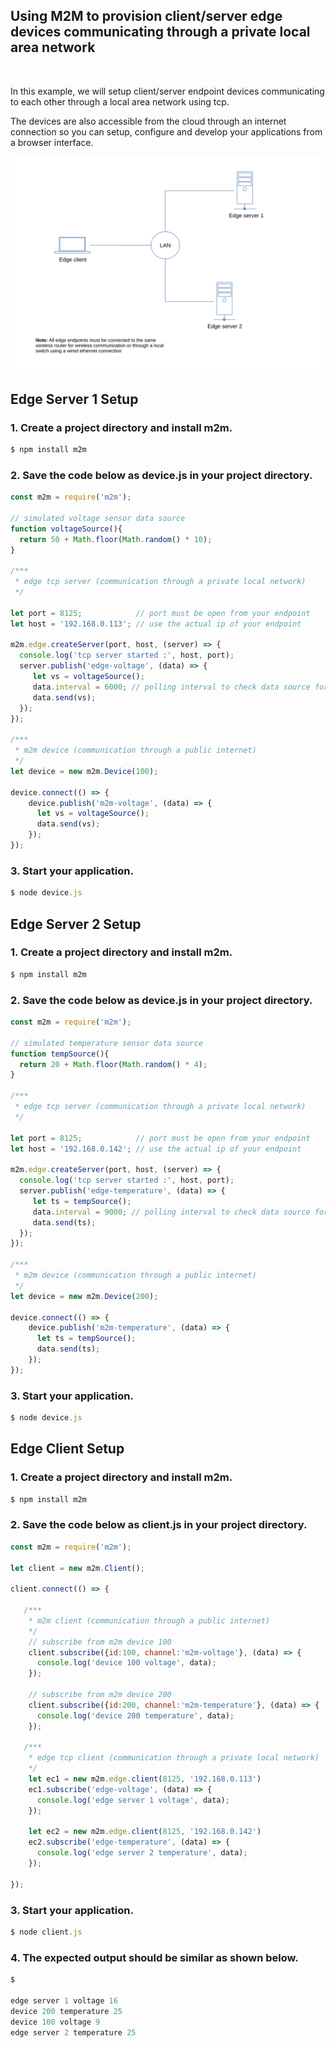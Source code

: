 
## Using M2M to provision client/server edge devices communicating through a private local area network

<br>

In this example, we will setup client/server endpoint devices communicating to each other through a local area network using tcp. 

The devices are also accessible from the cloud through an internet connection so you can setup, configure and develop your applications from a browser interface. 

![](assets/m2m-edge.svg)

## Edge Server 1 Setup

### 1. Create a project directory and install m2m.
```js
$ npm install m2m
```
### 2. Save the code below as device.js in your project directory.
```js
const m2m = require('m2m');

// simulated voltage sensor data source
function voltageSource(){
  return 50 + Math.floor(Math.random() * 10);
}

/***
 * edge tcp server (communication through a private local network)
 */
    
let port = 8125; 			// port must be open from your endpoint
let host = '192.168.0.113'; // use the actual ip of your endpoint

m2m.edge.createServer(port, host, (server) => {
  console.log('tcp server started :', host, port);
  server.publish('edge-voltage', (data) => {
     let vs = voltageSource();
     data.interval = 6000; // polling interval to check data source for any changes
     data.send(vs);
  });
});

/***
 * m2m device (communication through a public internet)
 */
let device = new m2m.Device(100);

device.connect(() => {
    device.publish('m2m-voltage', (data) => {
      let vs = voltageSource();
      data.send(vs);
    });
});

```
### 3. Start your application.
```js
$ node device.js
```

## Edge Server 2 Setup

### 1. Create a project directory and install m2m.
```js
$ npm install m2m
```
### 2. Save the code below as device.js in your project directory.
```js
const m2m = require('m2m');

// simulated temperature sensor data source
function tempSource(){
  return 20 + Math.floor(Math.random() * 4);
}

/***
 * edge tcp server (communication through a private local network)
 */
    
let port = 8125;			// port must be open from your endpoint
let host = '192.168.0.142'; // use the actual ip of your endpoint

m2m.edge.createServer(port, host, (server) => {
  console.log('tcp server started :', host, port);
  server.publish('edge-temperature', (data) => {
     let ts = tempSource();
     data.interval = 9000; // polling interval to check data source for any changes
     data.send(ts);
  });
});

/***
 * m2m device (communication through a public internet)
 */
let device = new m2m.Device(200);

device.connect(() => {
    device.publish('m2m-temperature', (data) => {
      let ts = tempSource();
      data.send(ts);
    });
});

```
### 3. Start your application.
```js
$ node device.js
```

## Edge Client Setup

### 1. Create a project directory and install m2m.
```js
$ npm install m2m
```
### 2. Save the code below as client.js in your project directory.
```js
const m2m = require('m2m'); 

let client = new m2m.Client();

client.connect(() => {
    
   /***
    * m2m client (communication through a public internet)
    */
    // subscribe from m2m device 100
    client.subscribe({id:100, channel:'m2m-voltage'}, (data) => {
      console.log('device 100 voltage', data);
    });

    // subscribe from m2m device 200
    client.subscribe({id:200, channel:'m2m-temperature'}, (data) => {
      console.log('device 200 temperature', data);
    });

   /***
    * edge tcp client (communication through a private local network)
    */
    let ec1 = new m2m.edge.client(8125, '192.168.0.113')
    ec1.subscribe('edge-voltage', (data) => {
      console.log('edge server 1 voltage', data);
    });

    let ec2 = new m2m.edge.client(8125, '192.168.0.142')
    ec2.subscribe('edge-temperature', (data) => {
      console.log('edge server 2 temperature', data);
    });

});

```
### 3. Start your application.
```js
$ node client.js
```

### 4. The expected output should be similar as shown below.
```js
$

edge server 1 voltage 16
device 200 temperature 25
device 100 voltage 9
edge server 2 temperature 25

```


